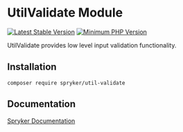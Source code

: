 # UtilValidate Module
[![Latest Stable Version](https://poser.pugx.org/spryker/util-validate/v/stable.svg)](https://packagist.org/packages/spryker/util-validate)
[![Minimum PHP Version](https://img.shields.io/badge/php-%3E%3D%208.0-8892BF.svg)](https://php.net/)

UtilValidate provides low level input validation functionality.

## Installation

```
composer require spryker/util-validate
```

## Documentation

[Spryker Documentation](https://docs.spryker.com)
